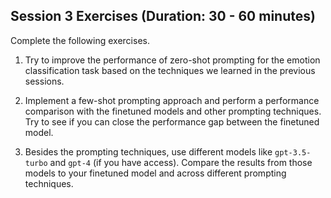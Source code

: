 ## Session 3 Exercises (Duration: 30 - 60 minutes)

Complete the following exercises. 

1) Try to improve the performance of zero-shot prompting for the emotion classification task based on the techniques we learned in the previous sessions.

2) Implement a few-shot prompting approach and perform a performance comparison with the finetuned models and other prompting techniques. Try to see if you can close the performance gap between the finetuned model. 

3) Besides the prompting techniques, use different models like `gpt-3.5-turbo` and `gpt-4` (if you have access). Compare the results from those models to your finetuned model and across different prompting techniques.
